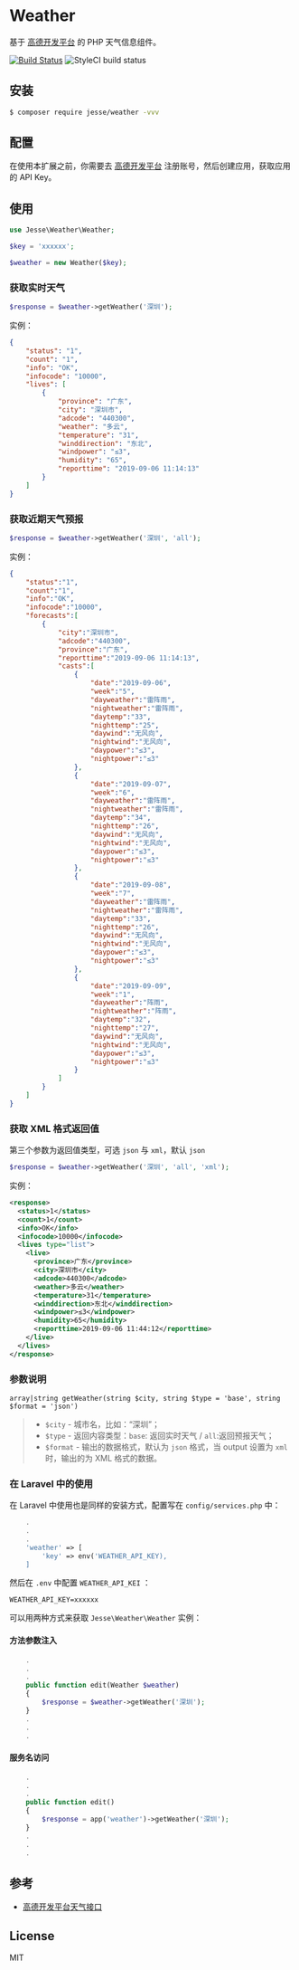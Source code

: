 # Weather

基于 [高德开发平台](https://lbs.amap.com/dev/id/newuser) 的 PHP 天气信息组件。

[![Build Status](https://travis-ci.org/jesse7866/weather.svg?branch=master)](https://travis-ci.org/jesse7866/weather)
![StyleCI build status](https://github.styleci.io/repos/206710094/shield)

## 安装

```sh
$ composer require jesse/weather -vvv
```

## 配置

在使用本扩展之前，你需要去 [高德开发平台](https://lbs.amap.com/dev/id/newuser) 注册账号，然后创建应用，获取应用的 API Key。

## 使用

```php
use Jesse\Weather\Weather;

$key = 'xxxxxx';

$weather = new Weather($key);

```

### 获取实时天气
```php
$response = $weather->getWeather('深圳');
```

实例：
```json
{
    "status": "1",
    "count": "1",
    "info": "OK",
    "infocode": "10000",
    "lives": [
        {
            "province": "广东",
            "city": "深圳市",
            "adcode": "440300",
            "weather": "多云",
            "temperature": "31",
            "winddirection": "东北",
            "windpower": "≤3",
            "humidity": "65",
            "reporttime": "2019-09-06 11:14:13"
        }
    ]
}
```

### 获取近期天气预报

```php
$response = $weather->getWeather('深圳', 'all');
```

实例：
```json
{
    "status":"1",
    "count":"1",
    "info":"OK",
    "infocode":"10000",
    "forecasts":[
        {
            "city":"深圳市",
            "adcode":"440300",
            "province":"广东",
            "reporttime":"2019-09-06 11:14:13",
            "casts":[
                {
                    "date":"2019-09-06",
                    "week":"5",
                    "dayweather":"雷阵雨",
                    "nightweather":"雷阵雨",
                    "daytemp":"33",
                    "nighttemp":"25",
                    "daywind":"无风向",
                    "nightwind":"无风向",
                    "daypower":"≤3",
                    "nightpower":"≤3"
                },
                {
                    "date":"2019-09-07",
                    "week":"6",
                    "dayweather":"雷阵雨",
                    "nightweather":"雷阵雨",
                    "daytemp":"34",
                    "nighttemp":"26",
                    "daywind":"无风向",
                    "nightwind":"无风向",
                    "daypower":"≤3",
                    "nightpower":"≤3"
                },
                {
                    "date":"2019-09-08",
                    "week":"7",
                    "dayweather":"雷阵雨",
                    "nightweather":"雷阵雨",
                    "daytemp":"33",
                    "nighttemp":"26",
                    "daywind":"无风向",
                    "nightwind":"无风向",
                    "daypower":"≤3",
                    "nightpower":"≤3"
                },
                {
                    "date":"2019-09-09",
                    "week":"1",
                    "dayweather":"阵雨",
                    "nightweather":"阵雨",
                    "daytemp":"32",
                    "nighttemp":"27",
                    "daywind":"无风向",
                    "nightwind":"无风向",
                    "daypower":"≤3",
                    "nightpower":"≤3"
                }
            ]
        }
    ]
}
```

### 获取 XML 格式返回值

第三个参数为返回值类型，可选 `json` 与 `xml`，默认 `json`

```php
$response = $weather->getWeather('深圳', 'all', 'xml');
```

实例：
```xml
<response>
  <status>1</status>
  <count>1</count>
  <info>OK</info>
  <infocode>10000</infocode>
  <lives type="list">
    <live>
      <province>广东</province>
      <city>深圳市</city>
      <adcode>440300</adcode>
      <weather>多云</weather>
      <temperature>31</temperature>
      <winddirection>东北</winddirection>
      <windpower>≤3</windpower>
      <humidity>65</humidity>
      <reporttime>2019-09-06 11:44:12</reporttime>
    </live>
  </lives>
</response>
```

### 参数说明

```
array|string getWeather(string $city, string $type = 'base', string $format = 'json')
```

>- `$city` - 城市名，比如：“深圳”；
>- `$type` - 返回内容类型：`base`: 返回实时天气 / `all`:返回预报天气；
>- `$format` - 输出的数据格式，默认为 `json` 格式，当 output 设置为 `xml` 时，输出的为 XML 格式的数据。

### 在 Laravel 中的使用

在 Laravel 中使用也是同样的安装方式，配置写在 `config/services.php` 中：

```php
    .
    .
    .
    'weather' => [
        'key' => env('WEATHER_API_KEY),
    ]
```

然后在 `.env` 中配置 `WEATHER_API_KEI` ：

```dotenv
WEATHER_API_KEY=xxxxxx
```

可以用两种方式来获取 `Jesse\Weather\Weather` 实例：

#### 方法参数注入

```php
	.
	.
	.
	public function edit(Weather $weather) 
	{
		$response = $weather->getWeather('深圳');
	}
	.
	.
	.
```

#### 服务名访问

```php
	.
	.
	.
	public function edit() 
	{
		$response = app('weather')->getWeather('深圳');
	}
	.
	.
	.
```

## 参考

- [高德开发平台天气接口](https://lbs.amap.com/api/webservice/guide/api/weatherinfo/)

## License

MIT